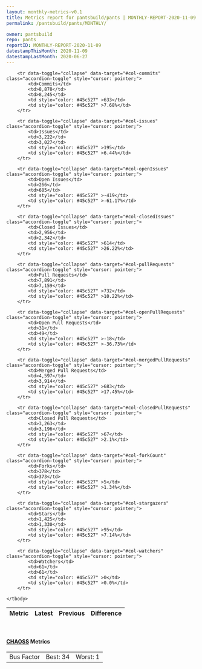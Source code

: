 ```yaml
---
layout: monthly-metrics-v0.1
title: Metrics report for pantsbuild/pants | MONTHLY-REPORT-2020-11-09 | 2020-11-09
permalink: /pantsbuild/pants/MONTHLY/

owner: pantsbuild
repo: pants
reportID: MONTHLY-REPORT-2020-11-09
datestampThisMonth: 2020-11-09
datestampLastMonth: 2020-06-27
---
```



<table class="table table-condensed" style="border-collapse:collapse;">
    <thead>
    <tr>
        <th>Metric</th>
        <th>Latest</th>
        <th>Previous</th>
        <th colspan="2" style="text-align: center;">Difference</th>
    </tr>
    </thead>
    <tbody>

        <tr data-toggle="collapse" data-target="#col-commits" class="accordion-toggle" style="cursor: pointer;">
            <td>Commits</td>
            <td>8,878</td>
            <td>8,245</td>
            <td style="color: #45c527" >633</td>
            <td style="color: #45c527" >7.68%</td>
        </tr>
        
        <tr data-toggle="collapse" data-target="#col-issues" class="accordion-toggle" style="cursor: pointer;">
            <td>Issues</td>
            <td>3,222</td>
            <td>3,027</td>
            <td style="color: #45c527" >195</td>
            <td style="color: #45c527" >6.44%</td>
        </tr>
        
        <tr data-toggle="collapse" data-target="#col-openIssues" class="accordion-toggle" style="cursor: pointer;">
            <td>Open Issues</td>
            <td>266</td>
            <td>685</td>
            <td style="color: #45c527" >-419</td>
            <td style="color: #45c527" >-61.17%</td>
        </tr>
        
        <tr data-toggle="collapse" data-target="#col-closedIssues" class="accordion-toggle" style="cursor: pointer;">
            <td>Closed Issues</td>
            <td>2,956</td>
            <td>2,342</td>
            <td style="color: #45c527" >614</td>
            <td style="color: #45c527" >26.22%</td>
        </tr>
        
        <tr data-toggle="collapse" data-target="#col-pullRequests" class="accordion-toggle" style="cursor: pointer;">
            <td>Pull Requests</td>
            <td>7,891</td>
            <td>7,159</td>
            <td style="color: #45c527" >732</td>
            <td style="color: #45c527" >10.22%</td>
        </tr>
        
        <tr data-toggle="collapse" data-target="#col-openPullRequests" class="accordion-toggle" style="cursor: pointer;">
            <td>Open Pull Requests</td>
            <td>31</td>
            <td>49</td>
            <td style="color: #45c527" >-18</td>
            <td style="color: #45c527" >-36.73%</td>
        </tr>
        
        <tr data-toggle="collapse" data-target="#col-mergedPullRequests" class="accordion-toggle" style="cursor: pointer;">
            <td>Merged Pull Requests</td>
            <td>4,597</td>
            <td>3,914</td>
            <td style="color: #45c527" >683</td>
            <td style="color: #45c527" >17.45%</td>
        </tr>
        
        <tr data-toggle="collapse" data-target="#col-closedPullRequests" class="accordion-toggle" style="cursor: pointer;">
            <td>Closed Pull Requests</td>
            <td>3,263</td>
            <td>3,196</td>
            <td style="color: #45c527" >67</td>
            <td style="color: #45c527" >2.1%</td>
        </tr>
        
        <tr data-toggle="collapse" data-target="#col-forkCount" class="accordion-toggle" style="cursor: pointer;">
            <td>Forks</td>
            <td>378</td>
            <td>373</td>
            <td style="color: #45c527" >5</td>
            <td style="color: #45c527" >1.34%</td>
        </tr>
        
        <tr data-toggle="collapse" data-target="#col-stargazers" class="accordion-toggle" style="cursor: pointer;">
            <td>Stars</td>
            <td>1,425</td>
            <td>1,330</td>
            <td style="color: #45c527" >95</td>
            <td style="color: #45c527" >7.14%</td>
        </tr>
        
        <tr data-toggle="collapse" data-target="#col-watchers" class="accordion-toggle" style="cursor: pointer;">
            <td>Watchers</td>
            <td>61</td>
            <td>61</td>
            <td style="color: #45c527" >0</td>
            <td style="color: #45c527" >0.0%</td>
        </tr>
        
    </tbody>
</table>
<br>
<h4><a target="_blank" href="https://chaoss.community/">CHAOSS</a> Metrics</h4>

<table class="table table-condensed" style="border-collapse:collapse;">
    <tbody>
        <td>Bus Factor</td>
        <td>Best: 34</td>
        <td>Worst: 1</td>
    </tbody>
</table>
